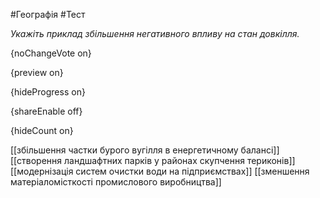 #Географія #Тест

*Укажіть приклад збільшення негативного впливу на стан довкілля.*

{noChangeVote on}

{preview on}

{hideProgress on}

{shareEnable off}

{hideCount on}

[[збільшення частки бурого вугілля в енергетичному балансі]]
[[створення ландшафтних парків у районах скупчення териконів]]
[[модернізація систем очистки води на підприємствах]]
[[зменшення матеріаломісткості промислового виробництва]]
